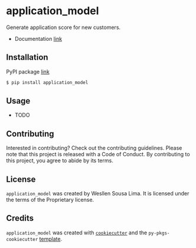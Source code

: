 # application_model

Generate application score for new customers.

- Documentation [link](https://scudraservicos.github.io/application_model/)

## Installation

PyPI package [link](https://pypi.org/project/application_model/)

```bash
$ pip install application_model
```

## Usage

- TODO

## Contributing

Interested in contributing? Check out the contributing guidelines. Please note that this project is released with a Code of Conduct. By contributing to this project, you agree to abide by its terms.

## License

`application_model` was created by Wesllen Sousa Lima. It is licensed under the terms of the Proprietary license.

## Credits

`application_model` was created with [`cookiecutter`](https://cookiecutter.readthedocs.io/en/latest/) and the `py-pkgs-cookiecutter` [template](https://github.com/py-pkgs/py-pkgs-cookiecutter).
